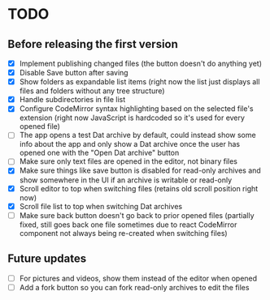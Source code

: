 # TODO

## Before releasing the first version

- [x] Implement publishing changed files (the button doesn't do anything yet)
- [x] Disable Save button after saving
- [x] Show folders as expandable list items (right now the list just displays all files and folders without any tree structure)
- [x] Handle subdirectories in file list
- [x] Configure CodeMirror syntax highlighting based on the selected file's extension (right now JavaScript is hardcoded so it's used for every opened file)
- [ ] The app opens a test Dat archive by default, could instead show some info about the app and only show a Dat archive once the user has opened one with the "Open Dat archive" button
- [ ] Make sure only text files are opened in the editor, not binary files
- [x] Make sure things like save button is disabled for read-only archives and show somewhere in the UI if an archive is writable or read-only
- [x] Scroll editor to top when switching files (retains old scroll position right now)
- [x] Scroll file list to top when switching Dat archives
- [ ] Make sure back button doesn't go back to prior opened files (partially fixed, still goes back one file sometimes due to react CodeMirror component not always being re-created when switching files)

## Future updates

- [ ] For pictures and videos, show them instead of the editor when opened
- [ ] Add a fork button so you can fork read-only archives to edit the files

